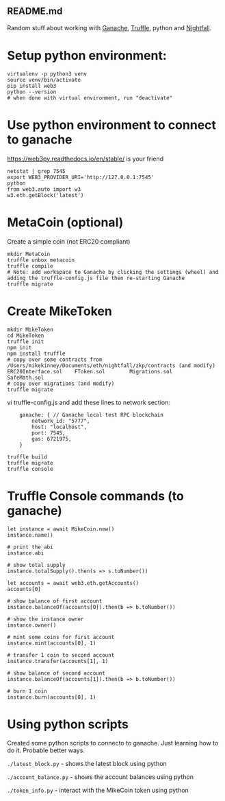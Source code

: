 ## README.md

Random stuff about working with [Ganache](https://www.trufflesuite.com/docs/ganache/quickstart), [Truffle](https://www.trufflesuite.com/docs/truffle/overview), python and [Nightfall](https://github.com/EYBlockchain/nightfall).

# Setup python environment:

```
virtualenv -p python3 venv
source venv/bin/activate
pip install web3
python --version
# when done with virtual environment, run "deactivate"
```

# Use python environment to connect to ganache

https://web3py.readthedocs.io/en/stable/ is your friend

```
netstat | grep 7545
export WEB3_PROVIDER_URI='http://127.0.0.1:7545'
python
from web3.auto import w3
w3.eth.getBlock('latest')
```

# MetaCoin (optional)
Create a simple coin (not ERC20 compliant)

```
mkdir MetaCoin
truffle unbox metacoin
truffle compile
# Note: add workspace to Ganache by clicking the settings (wheel) and adding the truffle-config.js file then re-starting Ganache
truffle migrate
```

# Create MikeToken

```
mkdir MikeToken
cd MikeToken
truffle init
npm init
npm install truffle
# copy over some contracts from /Users/mikekinney/Documents/eth/nightfall/zkp/contracts (and modify)
ERC20Interface.sol    FToken.sol        Migrations.sol        SafeMath.sol
# copy over migrations (and modify)
truffle migrate
```

vi truffle-config.js and add these lines to network section:

        ganache: { // Ganache local test RPC blockchain
            network_id: "5777",
            host: "localhost",
            port: 7545,
            gas: 6721975,
        }

```
truffle build
truffle migrate
truffle console
```

# Truffle Console commands (to ganache)

```
let instance = await MikeCoin.new()
instance.name()

# print the abi
instance.abi

# show total supply
instance.totalSupply().then(s => s.toNumber())

let accounts = await web3.eth.getAccounts()
accounts[0]

# show balance of first account
instance.balanceOf(accounts[0]).then(b => b.toNumber())

# show the instance owner
instance.owner()

# mint some coins for first account
instance.mint(accounts[0], 1)

# transfer 1 coin to second account
instance.transfer(accounts[1], 1)

# show balance of second account
instance.balanceOf(accounts[1]).then(b => b.toNumber())

# burn 1 coin
instance.burn(accounts[0], 1)
```

# Using python scripts
Created some python scripts to connecto to ganache. Just learning how to do it. Probable better ways.

`./latest_block.py` - shows the latest block using python

`./account_balance.py` - shows the account balances using python

`./token_info.py` - interact with the MikeCoin token using python

